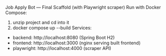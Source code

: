 Job Apply Bot — Final Scaffold (with Playwright scraper)
Run with Docker Compose:
1. unzip project and cd into it
2. docker compose up --build
Services:
- backend: http://localhost:8080 (Spring Boot H2)
- frontend: http://localhost:3000 (nginx serving built frontend)
- playwright: http://localhost:4000 (scraper API)
